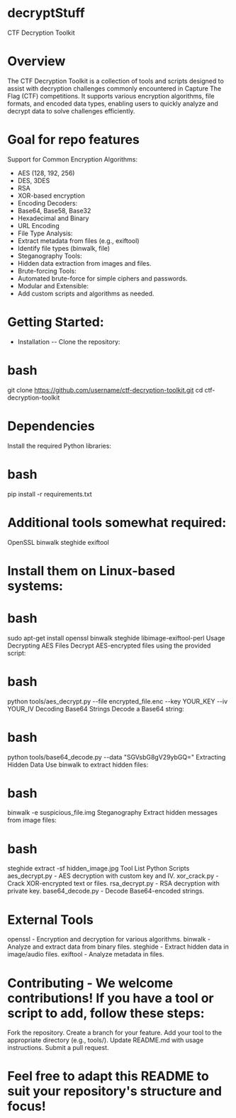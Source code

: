 # decryptStuff

CTF Decryption Toolkit

# Overview

The CTF Decryption Toolkit is a collection of tools and scripts designed to assist with decryption challenges commonly encountered in Capture The Flag (CTF) competitions. It supports various encryption algorithms, file formats, and encoded data types, enabling users to quickly analyze and decrypt data to solve challenges efficiently.

# Goal for repo features
Support for Common Encryption Algorithms:

- AES (128, 192, 256)
- DES, 3DES
- RSA
- XOR-based encryption
- Encoding Decoders:
- Base64, Base58, Base32
- Hexadecimal and Binary
- URL Encoding
- File Type Analysis:
- Extract metadata from files (e.g., exiftool)
- Identify file types (binwalk, file)
- Steganography Tools:
- Hidden data extraction from images and files.
- Brute-forcing Tools:
- Automated brute-force for simple ciphers and passwords.
- Modular and Extensible:
- Add custom scripts and algorithms as needed.

# Getting Started:
- Installation -- Clone the repository:

# bash
git clone https://github.com/username/ctf-decryption-toolkit.git
cd ctf-decryption-toolkit

# Dependencies
Install the required Python libraries:

# bash
pip install -r requirements.txt

# Additional tools somewhat required:

OpenSSL
binwalk
steghide
exiftool

# Install them on Linux-based systems:

# bash
sudo apt-get install openssl binwalk steghide libimage-exiftool-perl
Usage
Decrypting AES Files
Decrypt AES-encrypted files using the provided script:

# bash
python tools/aes_decrypt.py --file encrypted_file.enc --key YOUR_KEY --iv YOUR_IV
Decoding Base64 Strings
Decode a Base64 string:

# bash
python tools/base64_decode.py --data "SGVsbG8gV29ybGQ="
Extracting Hidden Data
Use binwalk to extract hidden files:

# bash
binwalk -e suspicious_file.img
Steganography
Extract hidden messages from image files:

# bash
steghide extract -sf hidden_image.jpg
Tool List
Python Scripts
aes_decrypt.py - AES decryption with custom key and IV.
xor_crack.py - Crack XOR-encrypted text or files.
rsa_decrypt.py - RSA decryption with private key.
base64_decode.py - Decode Base64-encoded strings.

# External Tools
openssl - Encryption and decryption for various algorithms.
binwalk - Analyze and extract data from binary files.
steghide - Extract hidden data in image/audio files.
exiftool - Analyze metadata in files.

# Contributing - We welcome contributions! If you have a tool or script to add, follow these steps:

Fork the repository.
Create a branch for your feature.
Add your tool to the appropriate directory (e.g., tools/).
Update README.md with usage instructions.
Submit a pull request.


# Feel free to adapt this README to suit your repository's structure and focus!
